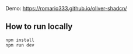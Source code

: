 Demo: https://romario333.github.io/oliver-shadcn/

## How to run locally

```
npm install
npm run dev
```
